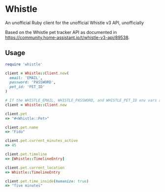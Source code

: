 # Whistle

An unofficial Ruby client for the unofficial Whistle v3 API, unofficially

Based on the Whistle pet tracker API as documented in https://community.home-assistant.io/t/whistle-v3-api/89538.

## Usage

```ruby
require 'whistle'

client = Whistle::Client.new(
  email: 'EMAIL',
  password: 'PASSWORD',
  pet_id: 'PET_ID'
)

# If the WHISTLE_EMAIL, WHISTLE_PASSWORD, and WHISTLE_PET_ID env vars are set
client = Whistle::Client.new

client.pet
=> "#<Whistle::Pet>"

client.pet.name
=> "Fido"

client.pet.current_minutes_active
=> 45

client.pet.timeline
=> [Whistle::TimelineEntry]

client.pet.current_location
=> Whistle::TimelineEntry

client.pet.time_inside(humanize: true)
=> "five minutes"
```
